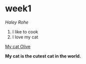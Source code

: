 # week1

*Haley Rohe*

1. I like to cook
1. I love my cat


[My cat Olive](https://imgur.com/jLDMbIz)

**My cat is the cutest cat in the world.**


